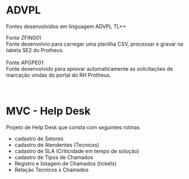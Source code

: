 # ADVPL
Fontes desenvolvidos em linguagem ADVPL TL++

Fonte ZFIN001 </br>
Fonte desenvolvio para carregar uma planilha CSV, processar e gravar na tabela SE2 do Protheus.</br>
</br>
Fonte APGPE01 <br>
Fonte desenvolvido para aprovar automaticamente as solicitações de marcação vindas do portal do RH Protheus.</br>
</br></br>

# MVC - Help Desk
Projeto de Help Desk que consta com seguintes rotinas </br>
- cadastro de Setores
- cadastro de Atendentes (Tecnicos)
- cadastro de SLA (Criticidade em tempo de solução)
- cadastro de Tipos de Chamados
- Registro e listagem de Chamados (tickets)
- Relação Tecnicos x Chamados
